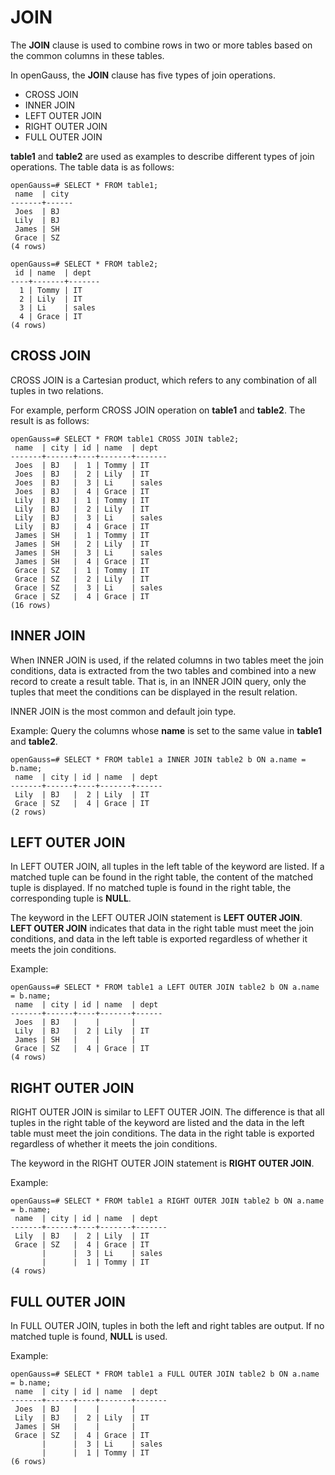 # JOIN<a name="EN-US_TOPIC_0000001255221823"></a>

The  **JOIN**  clause is used to combine rows in two or more tables based on the common columns in these tables.

In openGauss, the  **JOIN**  clause has five types of join operations.

-   CROSS JOIN
-   INNER JOIN
-   LEFT OUTER JOIN
-   RIGHT OUTER JOIN
-   FULL OUTER JOIN

**table1**  and  **table2**  are used as examples to describe different types of join operations. The table data is as follows:

```
openGauss=# SELECT * FROM table1;
 name  | city
-------+------
 Joes  | BJ
 Lily  | BJ
 James | SH
 Grace | SZ
(4 rows)

openGauss=# SELECT * FROM table2;
 id | name  | dept
----+-------+-------
  1 | Tommy | IT
  2 | Lily  | IT
  3 | Li    | sales
  4 | Grace | IT
(4 rows)
```

## CROSS JOIN<a name="section273517016141"></a>

CROSS JOIN is a Cartesian product, which refers to any combination of all tuples in two relations.

For example, perform CROSS JOIN operation on  **table1**  and  **table2**. The result is as follows:

```
openGauss=# SELECT * FROM table1 CROSS JOIN table2;
 name  | city | id | name  | dept
-------+------+----+-------+-------
 Joes  | BJ   |  1 | Tommy | IT
 Joes  | BJ   |  2 | Lily  | IT
 Joes  | BJ   |  3 | Li    | sales
 Joes  | BJ   |  4 | Grace | IT
 Lily  | BJ   |  1 | Tommy | IT
 Lily  | BJ   |  2 | Lily  | IT
 Lily  | BJ   |  3 | Li    | sales
 Lily  | BJ   |  4 | Grace | IT
 James | SH   |  1 | Tommy | IT
 James | SH   |  2 | Lily  | IT
 James | SH   |  3 | Li    | sales
 James | SH   |  4 | Grace | IT
 Grace | SZ   |  1 | Tommy | IT
 Grace | SZ   |  2 | Lily  | IT
 Grace | SZ   |  3 | Li    | sales
 Grace | SZ   |  4 | Grace | IT
(16 rows)
```

## INNER JOIN<a name="section16248851415"></a>

When INNER JOIN is used, if the related columns in two tables meet the join conditions, data is extracted from the two tables and combined into a new record to create a result table. That is, in an INNER JOIN query, only the tuples that meet the conditions can be displayed in the result relation.

INNER JOIN is the most common and default join type.

Example: Query the columns whose  **name**  is set to the same value in  **table1**  and  **table2**.

```
openGauss=# SELECT * FROM table1 a INNER JOIN table2 b ON a.name = b.name;
 name  | city | id | name  | dept
-------+------+----+-------+------
 Lily  | BJ   |  2 | Lily  | IT
 Grace | SZ   |  4 | Grace | IT
(2 rows)
```

## LEFT OUTER JOIN<a name="section9773191361416"></a>

In LEFT OUTER JOIN, all tuples in the left table of the keyword are listed. If a matched tuple can be found in the right table, the content of the matched tuple is displayed. If no matched tuple is found in the right table, the corresponding tuple is  **NULL**.

The keyword in the LEFT OUTER JOIN statement is  **LEFT OUTER JOIN**.  **LEFT OUTER JOIN**  indicates that data in the right table must meet the join conditions, and data in the left table is exported regardless of whether it meets the join conditions.

Example:

```
openGauss=# SELECT * FROM table1 a LEFT OUTER JOIN table2 b ON a.name = b.name;
 name  | city | id | name  | dept
-------+------+----+-------+------
 Joes  | BJ   |    |       |
 Lily  | BJ   |  2 | Lily  | IT
 James | SH   |    |       |
 Grace | SZ   |  4 | Grace | IT
(4 rows)
```

## RIGHT OUTER JOIN<a name="section5250122061415"></a>

RIGHT OUTER JOIN is similar to LEFT OUTER JOIN. The difference is that all tuples in the right table of the keyword are listed and the data in the left table must meet the join conditions. The data in the right table is exported regardless of whether it meets the join conditions.

The keyword in the RIGHT OUTER JOIN statement is  **RIGHT OUTER JOIN**.

Example:

```
openGauss=# SELECT * FROM table1 a RIGHT OUTER JOIN table2 b ON a.name = b.name;
 name  | city | id | name  | dept
-------+------+----+-------+-------
 Lily  | BJ   |  2 | Lily  | IT
 Grace | SZ   |  4 | Grace | IT
       |      |  3 | Li    | sales
       |      |  1 | Tommy | IT
(4 rows)
```

## FULL OUTER JOIN<a name="section8954153161410"></a>

In FULL OUTER JOIN, tuples in both the left and right tables are output. If no matched tuple is found,  **NULL**  is used.

Example:

```
openGauss=# SELECT * FROM table1 a FULL OUTER JOIN table2 b ON a.name = b.name;
 name  | city | id | name  | dept
-------+------+----+-------+-------
 Joes  | BJ   |    |       |
 Lily  | BJ   |  2 | Lily  | IT
 James | SH   |    |       |
 Grace | SZ   |  4 | Grace | IT
       |      |  3 | Li    | sales
       |      |  1 | Tommy | IT
(6 rows)
```

